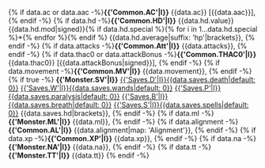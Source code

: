 {% if data.ac or data.aac -%}**{{'Common.AC'|l}}** {{data.ac}} \[{{data.aac}}\], {% endif -%}
{% if data.hd -%}**{{'Common.HD'|l}}** {{data.hd.value}}{{data.hd.mod|signed}}{% if data.hd.special %}{% for i in 1...data.hd.special %}*{% endfor %}{% endif %} {{data.hd.average|suffix: 'hp'|brackets}}, {% endif -%}
{% if data.attacks -%}**{{'Common.Att'|l}}** {{data.attacks}}, {% endif -%}
{% if data.thac0 or data.attackBonus -%}**{{'Common.THAC0'|l}}** {{data.thac0}} \[{{data.attackBonus|signed}}\], {% endif -%}
{% if data.movement -%}**{{'Common.MV'|l}}** {{data.movement}}, {% endif -%}
{% if true -%}
**{{'Monster.SV'|l}}** [{{'Saves.D'|l}}{{data.saves.death|default: 0}}](/roll/d20/death/save) [{{'Saves.W'|l}}{{data.saves.wands|default: 0}}](/roll/d20/wands/save) [{{'Saves.P'|l}}{{data.saves.paralysis|default: 0}}](/roll/d20/paralysis/save) [{{'Saves.B'|l}}{{data.saves.breath|default: 0}}](/roll/d20/breath/save) [{{'Saves.S'|l}}{{data.saves.spells|default: 0}}](/roll/d20/spells/save) {{data.saves.hd|brackets}}, {% endif -%}
{% if data.ml -%}**{{'Monster.ML'|l}}** {{data.ml}}, {% endif -%}
{% if data.alignment -%}**{{'Common.AL'|l}}** {{data.alignment|map: 'Alignment'}}, {% endif -%}
{% if data.xp -%}**{{'Common.XP'|l}}** {{data.xp}}, {% endif -%}
{% if data.na -%}**{{'Monster.NA'|l}}** {{data.na}}, {% endif -%}
{% if data.tt -%}**{{'Monster.TT'|l}}** {{data.tt}} {% endif -%}